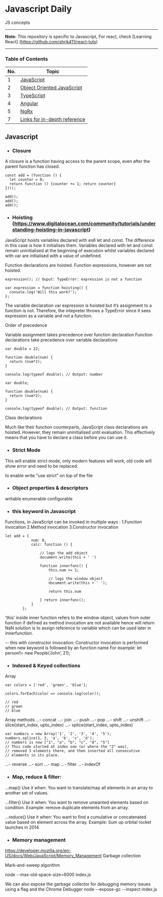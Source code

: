 # Javascript Daily
JS concepts 

---

**Note:** This repository is specific to Javascript, For react, check [Learning React] (https://github.com/shrik411/react-tuts)

---
### Table of Contents

| No. | Topic |
| --- | ----- |
|1  | [JavaScript](#javaScript) |
|2  | [Object Oriented JavaScript](#object-oriented-javaScript) |
|3  | [TypeScript](#typeScript) |
|4  | [Angular](#learn-angular) |
|5  | [NgRx](#ngrx) |
|7  | [Links for in-depth reference](in-depth-reference) |

## Javascript

- ### Closure

A closure is a function having access to the parent scope, even after the parent function has closed.

```
const add = (function () {
  let counter = 0;
  return function () {counter += 1; return counter}
})();

add();
add();
add();
```

- ### Hoisting (https://www.digitalocean.com/community/tutorials/understanding-hoisting-in-javascript)

JavaScript hoists variables declared with es6 let and const. The difference in this case is how it initialises them. Variables declared with let and const remain uninitialised at the beginning of execution whilst variables declared with var are initialised with a value of undefined.

Function declarations are hoisted.
Function expressions, however are not hoisted.

```
expression(); // Ouput: TypeError: expression is not a function

var expression = function hoisting() {
  console.log('Will this work?');
};

```
The variable declaration var expression is hoisted but it’s assignment to a function is not. Therefore, the intepreter throws a TypeError since it sees expression as a variable and not a function.

Order of precedence

Variable assignment takes precedence over function declaration
Function declarations take precedence over variable declarations

```
var double = 22;

function double(num) {
  return (num*2);
}

console.log(typeof double); // Output: number

var double;

function double(num) {
  return (num*2);
}

console.log(typeof double); // Output: function

```

Class declarations

Much like their function counterparts, JavaScript class declarations are hoisted. However, they remain uninitialised until evaluation. This effectively means that you have to declare a class before you can use it.

- ### Strict Mode

This will enable strict mode, only modern features will work, old code will show error and need to be replaced.

to enable write "use strict" on top of the file


- ### Object properties & descriptors
writable
enumerable
configurable

- ### this keyword in Javascript

Functions, in JavaScript can be invoked in multiple ways :
1.Function invocation 
2.Method invocation 
3.Constructor invocation

```
let add = {
            num: 0,
            calc: function () {

                // logs the add object
                document.write(this + ' ')

                function innerfunc() {
                    this.num += 1;

                    // logs the window object
                    document.write(this + ' ');

                    return this.num

                } return innerfunc();
            }
        };

```

'this' inside inner function refers to the window object, values from outer function if defined as method invocation are not available hence will return NaN
solution is to assign reference to variable which can be used later in innerfunction.

-- this with constructor invocation:
Constructor invocation is performed when new keyword is followed by an function name
For example: let person1= new People(‘John’, 21); 

- ### Indexed & Keyed collections
Array

```
var colors = ['red', 'green', 'blue'];

colors.forEach(color => console.log(color)); 

// red
// green
// blue
```

Array methods
...- concat
...- join
...- push
...- pop
...- shift
...- unshift
...- slice(start_index, upto_index)
...- splice(start_index, upto_index)
```
var numbers = new Array('1', '2', '3', '4', '5');
numbers.splice(1, 3, 'a', 'b', 'c', 'd'); 
// numbers is now ["1", "a", "b", "c", "d", "5"]
// This code started at index one (or where the "2" was), 
// removed 3 elements there, and then inserted all consecutive
// elements in its place.
```
...- reverse
...- sort
...- map
...- filter
...- indexOf

- ### Map, reduce & filter:

...map()
Use it when: You want to translate/map all elements in an array to another set of values.


...filter()
Use it when: You want to remove unwanted elements based on condition.
Example: remove duplicate elements from an array.

...reduce()
Use it when: You want to find a cumulative or concatenated value based on element across the array.
Example: Sum up orbital rocket launches in 2014

- ### Memory management

https://developer.mozilla.org/en-US/docs/Web/JavaScript/Memory_Management
Garbage collection

Mark-and-sweep algorithm

node --max-old-space-size=6000 index.js

We can also expose the garbage collector for debugging memory issues using a flag and the Chrome Debugger
node --expose-gc --inspect index.js
